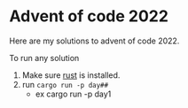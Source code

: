 # Advent of code 2022

Here are my solutions to advent of code 2022. 

To run any solution
1. Make sure [rust](https://www.rust-lang.org/tools/install) is installed.
1. run `cargo run -p day##` 
   - ex cargo run -p day1
